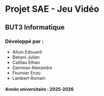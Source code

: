 # Projet SAE - Jeu Vidéo

## BUT3 Informatique
### Développé par :
- Alluin Edouard
- Behani Julien
- Cailliau Ethan
- Damman Alexandre
- Fournier Enzo
- Lambert Romain

#### Année universitaire : 2025-2026
